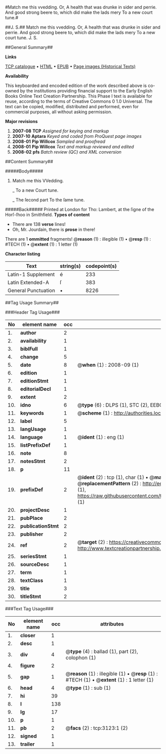 #Match me this vvedding. Or, A health that was drunke in sider and perrie. And good strong beere to, which did make the lads mery To a new court tune.#

##J. S.##
Match me this vvedding. Or, A health that was drunke in sider and perrie. And good strong beere to, which did make the lads mery To a new court tune.
J. S.

##General Summary##

**Links**

[TCP catalogue](http://www.ota.ox.ac.uk/tcp/)  • 
[HTML](http://tei.it.ox.ac.uk/tcp/Texts-HTML/free/A11/A11242.html)  • 
[EPUB](http://tei.it.ox.ac.uk/tcp/Texts-EPUB/free/A11/A11242.epub) • 
[Page images (Historical Texts)](https://data.historicaltexts.jisc.ac.uk/view?pubId=eebo-99838735e&pageId=eebo-99838735e-3123-1)

**Availability**

This keyboarded and encoded edition of the
	       work described above is co-owned by the institutions
	       providing financial support to the Early English Books
	       Online Text Creation Partnership. This Phase I text is
	       available for reuse, according to the terms of Creative
	       Commons 0 1.0 Universal. The text can be copied,
	       modified, distributed and performed, even for
	       commercial purposes, all without asking permission.

**Major revisions**

1. __2007-08__ __TCP__ *Assigned for keying and markup*
1. __2007-10__ __Aptara__ *Keyed and coded from ProQuest page images*
1. __2008-01__ __Pip Willcox__ *Sampled and proofread*
1. __2008-01__ __Pip Willcox__ *Text and markup reviewed and edited*
1. __2008-02__ __pfs__ *Batch review (QC) and XML conversion*

##Content Summary##

#####Body#####

1. Match me this VVedding.

    _ To a new Court tune.

    _ The ſecond part To the ſame tune.

#####Back#####
Printed at London for Tho: Lambert, at the
ſigne of the Horſ-ſhoo in Smithfield.
**Types of content**

  * There are 138 **verse** lines!
  * Oh, Mr. Jourdain, there is **prose** in there!

There are 1 **ommitted** fragments! 
 @__reason__ (1) : illegible (1)  •  @__resp__ (1) : #TECH (1)  •  @__extent__ (1) : 1 letter (1)

**Character listing**


|Text|string(s)|codepoint(s)|
|---|---|---|
|Latin-1 Supplement|é|233|
|Latin Extended-A|ſ|383|
|General Punctuation|•|8226|

##Tag Usage Summary##

###Header Tag Usage###

|No|element name|occ|attributes|
|---|---|---|---|
|1.|__author__|2||
|2.|__availability__|1||
|3.|__biblFull__|1||
|4.|__change__|5||
|5.|__date__|8| @__when__ (1) : 2008-09 (1)|
|6.|__edition__|1||
|7.|__editionStmt__|1||
|8.|__editorialDecl__|1||
|9.|__extent__|2||
|10.|__idno__|6| @__type__ (6) : DLPS (1), STC (2), EEBO-CITATION (1), PROQUEST (1), VID (1)|
|11.|__keywords__|1| @__scheme__ (1) : http://authorities.loc.gov/ (1)|
|12.|__label__|5||
|13.|__langUsage__|1||
|14.|__language__|1| @__ident__ (1) : eng (1)|
|15.|__listPrefixDef__|1||
|16.|__note__|8||
|17.|__notesStmt__|2||
|18.|__p__|11||
|19.|__prefixDef__|2| @__ident__ (2) : tcp (1), char (1)  •  @__matchPattern__ (2) : ([0-9\-]+):([0-9IVX]+) (1), (.+) (1)  •  @__replacementPattern__ (2) : http://eebo.chadwyck.com/downloadtiff?vid=$1&page=$2 (1), https://raw.githubusercontent.com/textcreationpartnership/Texts/master/tcpchars.xml#$1 (1)|
|20.|__projectDesc__|1||
|21.|__pubPlace__|2||
|22.|__publicationStmt__|2||
|23.|__publisher__|2||
|24.|__ref__|2| @__target__ (2) : https://creativecommons.org/publicdomain/zero/1.0/ (1), http://www.textcreationpartnership.org/docs/. (1)|
|25.|__seriesStmt__|1||
|26.|__sourceDesc__|1||
|27.|__term__|1||
|28.|__textClass__|1||
|29.|__title__|3||
|30.|__titleStmt__|2||


###Text Tag Usage###

|No|element name|occ|attributes|
|---|---|---|---|
|1.|__closer__|1||
|2.|__desc__|1||
|3.|__div__|4| @__type__ (4) : ballad (1), part (2), colophon (1)|
|4.|__figure__|2||
|5.|__gap__|1| @__reason__ (1) : illegible (1)  •  @__resp__ (1) : #TECH (1)  •  @__extent__ (1) : 1 letter (1)|
|6.|__head__|4| @__type__ (1) : sub (1)|
|7.|__hi__|39||
|8.|__l__|138||
|9.|__lg__|17||
|10.|__p__|1||
|11.|__pb__|2| @__facs__ (2) : tcp:3123:1 (2)|
|12.|__signed__|1||
|13.|__trailer__|1||
